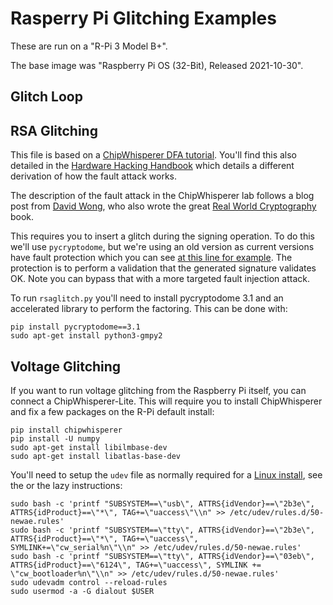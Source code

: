 # Rasperry Pi Glitching Examples

These are run on a "R-Pi 3 Model B+".

The base image was "Raspberry Pi OS (32-Bit), Released 2021-10-30".

## Glitch Loop


## RSA Glitching

This file is based on a [ChipWhisperer DFA tutorial](https://github.com/newaetech/chipwhisperer-jupyter/blob/master/courses/fault201/SOLN_Lab%202_1%20-%20Fault%20Attack%20on%20RSA.ipynb). You'll find this also detailed in the [Hardware Hacking Handbook](nostarch.com/hardwarehacking) which details a different derivation of how the fault attack works.

The description of the fault attack in the ChipWhisperer lab follows a blog post from [David Wong](https://www.cryptologie.net/article/371/fault-attacks-on-rsas-signatures/), who also wrote the great [Real World Cryptography](https://www.manning.com/books/real-world-cryptography) book.

This requires you to insert a glitch during the signing operation. To do this we'll use `pycryptodome`, but we're using an old version as current versions have fault protection which you can see [at this line for example](https://github.com/Legrandin/pycryptodome/blob/v3.11.0/lib/Crypto/PublicKey/RSA.py#L171). The protection is to perform a validation that the generated signature validates OK. Note you can bypass that with a more targeted fault injection attack.

To run `rsaglitch.py` you'll need to install pycryptodome 3.1 and an accelerated library to perform the factoring. This can be done with:

```
pip install pycryptodome==3.1
sudo apt-get install python3-gmpy2
 ```

## Voltage Glitching

If you want to run voltage glitching from the Raspberry Pi itself, you can connect a ChipWhisperer-Lite. This will require you to install ChipWhisperer and fix a few packages on the R-Pi default install:

```
pip install chipwhisperer
pip install -U numpy
sudo apt-get install libilmbase-dev
sudo apt-get install libatlas-base-dev
 ```

You'll need to setup the `udev` file as normally required for a [Linux install](https://chipwhisperer.readthedocs.io/en/latest/prerequisites.html#prerequisites-linux), see the or the lazy instructions:

```
sudo bash -c 'printf "SUBSYSTEM==\"usb\", ATTRS{idVendor}==\"2b3e\", ATTRS{idProduct}==\"*\", TAG+=\"uaccess\"\\n" >> /etc/udev/rules.d/50-newae.rules'
sudo bash -c 'printf "SUBSYSTEM==\"tty\", ATTRS{idVendor}==\"2b3e\", ATTRS{idProduct}==\"*\", TAG+=\"uaccess\", SYMLINK+=\"cw_serial%n\"\\n" >> /etc/udev/rules.d/50-newae.rules'
sudo bash -c 'printf "SUBSYSTEM==\"tty\", ATTRS{idVendor}==\"03eb\", ATTRS{idProduct}==\"6124\", TAG+=\"uaccess\", SYMLINK += \"cw_bootloader%n\"\\n" >> /etc/udev/rules.d/50-newae.rules'
sudo udevadm control --reload-rules
sudo usermod -a -G dialout $USER
```